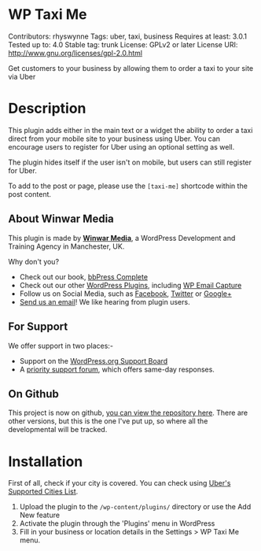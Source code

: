 WP Taxi Me
==========
Contributors: rhyswynne
Tags: uber, taxi, business
Requires at least: 3.0.1
Tested up to: 4.0
Stable tag: trunk
License: GPLv2 or later
License URI: http://www.gnu.org/licenses/gpl-2.0.html

Get customers to your business by allowing them to order a taxi to your site via Uber

Description
===========
This plugin adds either in the main text or a widget the ability to order a taxi direct from your mobile site to your business using Uber. You can encourage users to register for Uber using an optional setting as well.

The plugin hides itself if the user isn't on mobile, but users can still register for Uber.

To add to the post or page, please use the `[taxi-me]` shortcode within the post content.

About Winwar Media
------------------
This plugin is made by [**Winwar Media**](http://winwar.co.uk/), a WordPress Development and Training Agency in Manchester, UK.

Why don't you?

* Check out our book, [bbPress Complete](http://winwar.co.uk/books/bbpress-complete/)
* Check out our other [WordPress Plugins](http://winwar.co.uk/plugins/), including [WP Email Capture](http://wpemailcapture.com)
* Follow us on Social Media, such as [Facebook](https://www.facebook.com/winwaruk), [Twitter](https://twitter.com/winwaruk) or [Google+](https://plus.google.com/+WinwarCoUk)
* [Send us an email](http://winwar.co.uk/contact-us/)! We like hearing from plugin users.

For Support
-----------
We offer support in two places:-

* Support on the [WordPress.org Support Board](http://wordpress.org/support/plugin/wptaxime)
* A [priority support forum](http://winwar.co.uk/priority-support/), which offers same-day responses.

On Github
---------
This project is now on github, [you can view the repository here](https://github.com/rhyswynne/wp-taxi-me). There are other versions, but this is the one I've put up, so where all the developmental will be tracked.

Installation
============
First of all, check if your city is covered. You can check using [Uber's Supported Cities List](https://www.uber.com/cities).

1. Upload the plugin to the `/wp-content/plugins/` directory or use the Add New feature
2. Activate the plugin through the 'Plugins' menu in WordPress
3. Fill in your business or location details in the Settings > WP Taxi Me menu.
